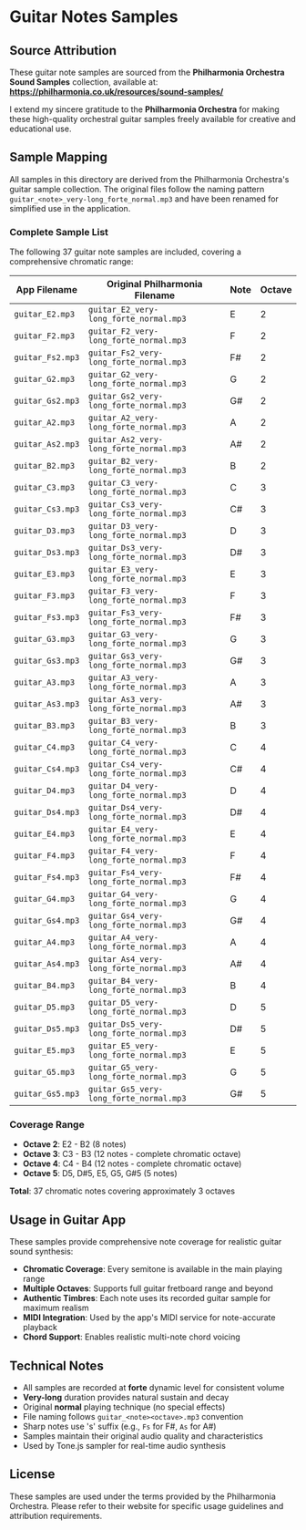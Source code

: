 # Guitar Notes Samples

## Source Attribution

These guitar note samples are sourced from the **Philharmonia Orchestra Sound Samples** collection, available at:
**https://philharmonia.co.uk/resources/sound-samples/**

I extend my sincere gratitude to the **Philharmonia Orchestra** for making these high-quality orchestral guitar samples freely available for creative and educational use.

## Sample Mapping

All samples in this directory are derived from the Philharmonia Orchestra's guitar sample collection. The original files follow the naming pattern `guitar_<note>_very-long_forte_normal.mp3` and have been renamed for simplified use in the application.

### Complete Sample List

The following 37 guitar note samples are included, covering a comprehensive chromatic range:

| App Filename | Original Philharmonia Filename | Note | Octave |
|--------------|--------------------------------|------|--------|
| `guitar_E2.mp3` | `guitar_E2_very-long_forte_normal.mp3` | E | 2 |
| `guitar_F2.mp3` | `guitar_F2_very-long_forte_normal.mp3` | F | 2 |
| `guitar_Fs2.mp3` | `guitar_Fs2_very-long_forte_normal.mp3` | F# | 2 |
| `guitar_G2.mp3` | `guitar_G2_very-long_forte_normal.mp3` | G | 2 |
| `guitar_Gs2.mp3` | `guitar_Gs2_very-long_forte_normal.mp3` | G# | 2 |
| `guitar_A2.mp3` | `guitar_A2_very-long_forte_normal.mp3` | A | 2 |
| `guitar_As2.mp3` | `guitar_As2_very-long_forte_normal.mp3` | A# | 2 |
| `guitar_B2.mp3` | `guitar_B2_very-long_forte_normal.mp3` | B | 2 |
| `guitar_C3.mp3` | `guitar_C3_very-long_forte_normal.mp3` | C | 3 |
| `guitar_Cs3.mp3` | `guitar_Cs3_very-long_forte_normal.mp3` | C# | 3 |
| `guitar_D3.mp3` | `guitar_D3_very-long_forte_normal.mp3` | D | 3 |
| `guitar_Ds3.mp3` | `guitar_Ds3_very-long_forte_normal.mp3` | D# | 3 |
| `guitar_E3.mp3` | `guitar_E3_very-long_forte_normal.mp3` | E | 3 |
| `guitar_F3.mp3` | `guitar_F3_very-long_forte_normal.mp3` | F | 3 |
| `guitar_Fs3.mp3` | `guitar_Fs3_very-long_forte_normal.mp3` | F# | 3 |
| `guitar_G3.mp3` | `guitar_G3_very-long_forte_normal.mp3` | G | 3 |
| `guitar_Gs3.mp3` | `guitar_Gs3_very-long_forte_normal.mp3` | G# | 3 |
| `guitar_A3.mp3` | `guitar_A3_very-long_forte_normal.mp3` | A | 3 |
| `guitar_As3.mp3` | `guitar_As3_very-long_forte_normal.mp3` | A# | 3 |
| `guitar_B3.mp3` | `guitar_B3_very-long_forte_normal.mp3` | B | 3 |
| `guitar_C4.mp3` | `guitar_C4_very-long_forte_normal.mp3` | C | 4 |
| `guitar_Cs4.mp3` | `guitar_Cs4_very-long_forte_normal.mp3` | C# | 4 |
| `guitar_D4.mp3` | `guitar_D4_very-long_forte_normal.mp3` | D | 4 |
| `guitar_Ds4.mp3` | `guitar_Ds4_very-long_forte_normal.mp3` | D# | 4 |
| `guitar_E4.mp3` | `guitar_E4_very-long_forte_normal.mp3` | E | 4 |
| `guitar_F4.mp3` | `guitar_F4_very-long_forte_normal.mp3` | F | 4 |
| `guitar_Fs4.mp3` | `guitar_Fs4_very-long_forte_normal.mp3` | F# | 4 |
| `guitar_G4.mp3` | `guitar_G4_very-long_forte_normal.mp3` | G | 4 |
| `guitar_Gs4.mp3` | `guitar_Gs4_very-long_forte_normal.mp3` | G# | 4 |
| `guitar_A4.mp3` | `guitar_A4_very-long_forte_normal.mp3` | A | 4 |
| `guitar_As4.mp3` | `guitar_As4_very-long_forte_normal.mp3` | A# | 4 |
| `guitar_B4.mp3` | `guitar_B4_very-long_forte_normal.mp3` | B | 4 |
| `guitar_D5.mp3` | `guitar_D5_very-long_forte_normal.mp3` | D | 5 |
| `guitar_Ds5.mp3` | `guitar_Ds5_very-long_forte_normal.mp3` | D# | 5 |
| `guitar_E5.mp3` | `guitar_E5_very-long_forte_normal.mp3` | E | 5 |
| `guitar_G5.mp3` | `guitar_G5_very-long_forte_normal.mp3` | G | 5 |
| `guitar_Gs5.mp3` | `guitar_Gs5_very-long_forte_normal.mp3` | G# | 5 |

### Coverage Range

- **Octave 2**: E2 - B2 (8 notes)
- **Octave 3**: C3 - B3 (12 notes - complete chromatic octave)
- **Octave 4**: C4 - B4 (12 notes - complete chromatic octave)  
- **Octave 5**: D5, D#5, E5, G5, G#5 (5 notes)

**Total**: 37 chromatic notes covering approximately 3 octaves

## Usage in Guitar App

These samples provide comprehensive note coverage for realistic guitar sound synthesis:

- **Chromatic Coverage**: Every semitone is available in the main playing range
- **Multiple Octaves**: Supports full guitar fretboard range and beyond
- **Authentic Timbres**: Each note uses its recorded guitar sample for maximum realism
- **MIDI Integration**: Used by the app's MIDI service for note-accurate playback
- **Chord Support**: Enables realistic multi-note chord voicing

## Technical Notes

- All samples are recorded at **forte** dynamic level for consistent volume
- **Very-long** duration provides natural sustain and decay
- Original **normal** playing technique (no special effects)
- File naming follows `guitar_<note><octave>.mp3` convention
- Sharp notes use 's' suffix (e.g., `Fs` for F#, `As` for A#)
- Samples maintain their original audio quality and characteristics
- Used by Tone.js sampler for real-time audio synthesis

## License

These samples are used under the terms provided by the Philharmonia Orchestra. Please refer to their website for specific usage guidelines and attribution requirements.
